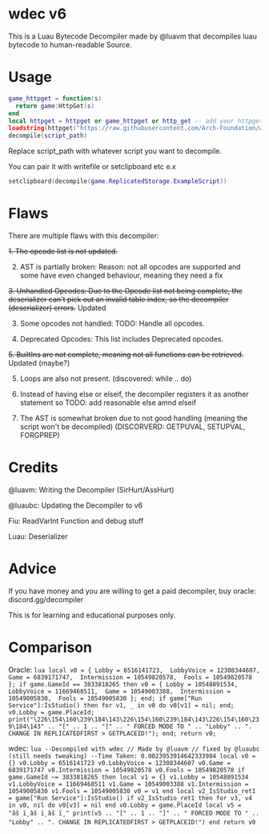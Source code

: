 # wdec v6

This is a Luau Bytecode Decompiler made by @luavm that decompiles luau bytecode to human-readable Source.

# Usage
```lua
game_httpget = function(s)
  return game:HttpGet(s)
end
local httpget = httpget or game_httpget or http_get -- add your httpget func here
loadstring(httpget("https://raw.githubusercontent.com/Arch-Foundation/wdec-v6/refs/heads/main/lua.luau"))()
decompile(script_path)
```
Replace script_path with whatever script you want to decompile.

You can pair it with writefile or setclipboard etc
e.x
```lua
setclipboard(decompile(game.ReplicatedStorage.ExampleScript))
```

# Flaws
There are multiple flaws with this decompiler:

~~1. The opcode list is not updated.~~

2. AST is partially broken: Reason: not all opcodes are supported and some have even changed behaviour, meaning they need a fix

~~3. Unhandled Opcodes: Due to the Opcode list not being complete, the deserializer can't pick out an invalid table index, so the decompiler (deserializer) errors.~~ Updated

3. Some opcodes not handled: TODO: Handle all opcodes.
 
4. Deprecated Opcodes: This list includes Deprecated opcodes.
 
~~5. BuiltIns are not complete, meaning not all functions can be retrieved.~~ Updated (maybe?)

5. Loops are also not present. (discovered: while .. do)

6. Instead of having else or elseif, the decompiler registers it as another statement so TODO: add reasonable else amnd elseif

7. The AST is somewhat broken due to not good handling (meaning the script won't be decompiled) (DISCORVERD: GETPUVAL, SETUPVAL, FORGPREP)


# Credits

@luavm: Writing the Decompiler (SirHurt/AssHurt)

@luaubc: Updating the Decompiler to v6

Fiu: ReadVarInt Function and debug stuff

Luau: Deserializer

# Advice

If you have money and you are willing to get a paid decompiler, buy oracle: discord.gg/decompiler

This is for learning and educational purposes only.

# Comparison

Oracle: ```lua
local v0 = {
    Lobby = 6516141723, 
    LobbyVoice = 12308344607, 
    Game = 6839171747, 
    Intermission = 10549820578, 
    Fools = 10549820578
};
if game.GameId == 3833818265 then
    v0 = {
        Lobby = 10548891534, 
        LobbyVoice = 11669468511, 
        Game = 10549003388, 
        Intermission = 10549005830, 
        Fools = 10549005830
    };
end;
if game["Run Service"]:IsStudio() then
    for v1, _ in v0 do
        v0[v1] = nil;
    end;
    v0.Lobby = game.PlaceId;
    print("\226\154\160\239\184\143\226\154\160\239\184\143\226\154\160\239\184\143" .. "[" .. 1 .. "]" .. " FORCED MODE TO " .. "Lobby" .. ". CHANGE IN REPLICATEDFIRST > GETPLACEID!");
end;
return v0;```



wdec: ```lua
--Decompiled with wdec // Made by @luavm // fixed by @luaubc (still needs tweaking)
--Time Taken: 0.0023953914642333984
local v0 = {}
v0.Lobby = 6516141723
v0.LobbyVoice = 12308344607
v0.Game = 6839171747
v0.Intermission = 10549820578
v0.Fools = 10549820578
if game.GameId ~= 3833818265 then
    local v1 = {}
    v1.Lobby = 10548891534
    v1.LobbyVoice = 11669468511
    v1.Game = 10549003388
    v1.Intermission = 10549005830
    v1.Fools = 10549005830
    v0 = v1
end
local v2_IsStudio_ret1 = game["Run Service"]:IsStudio()
if v2_IsStudio_ret1 then
    for v3, v4 in v0, nil do
        v0[v3] = nil
    end
    v0.Lobby = game.PlaceId
    local v5 = "âš ï¸âš ï¸âš ï¸"
    print(v5 .. "[" .. 1 .. "]" .. " FORCED MODE TO " .. "Lobby" .. ". CHANGE IN REPLICATEDFIRST > GETPLACEID!")
end
return v0```
